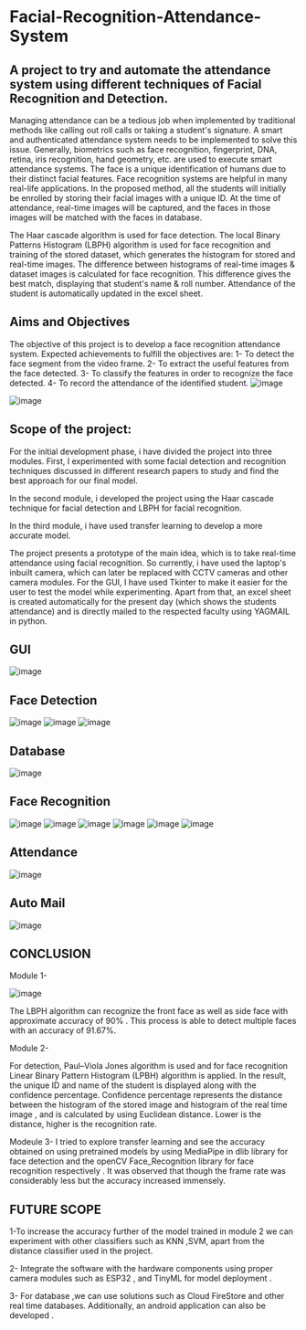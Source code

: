 # Facial-Recognition-Attendance-System
## A project to try and automate the attendance system using different techniques of Facial Recognition and Detection.

Managing attendance can be a tedious job when implemented by traditional 
methods like calling out roll calls or taking a student's signature. A smart and 
authenticated attendance system needs to be implemented to solve this issue. 
Generally, biometrics such as face recognition, fingerprint, DNA, retina, iris 
recognition, hand geometry, etc. are used to execute smart attendance systems. 
The face is a unique identification of humans due to their distinct facial 
features. Face recognition systems are helpful in many real-life applications. 
In the proposed method, all the students will initially be enrolled by storing 
their facial images with a unique ID. At the time of attendance, real-time 
images will be captured, and the faces in those images will be matched with 
the faces in database.

The Haar cascade algorithm is used for face 
detection. The local Binary Patterns Histogram (LBPH) algorithm is used for 
face recognition and training of the stored dataset, which generates the 
histogram for stored and real-time images. The difference between histograms 
of real-time images & dataset images is calculated for face recognition. This
difference gives the best match, displaying that student's name & roll 
number. 
Attendance of the student is automatically updated in the excel sheet.


## Aims and Objectives
The objective of this project is to develop a face recognition attendance system. Expected 
achievements to fulfill the objectives are:
1- To detect the face segment from the video frame.
2- To extract the useful features from the face detected.
3- To classify the features in order to recognize the face
detected.
4- To record the attendance of the identified student.
![image](https://user-images.githubusercontent.com/67535635/169953181-d9e3214d-de9d-488a-bad9-9ff5d7a443fc.png)

![image](https://user-images.githubusercontent.com/67535635/169953323-002e2179-22e8-43f2-91db-188f4e27c3d4.png)



## Scope of the project:

For the initial development phase, i have divided the project into three 
modules. First, I experimented with some facial detection and recognition 
techniques discussed in different research papers to study and find the best approach for 
our final model.

In the second module, i developed the project using the Haar 
cascade technique for facial detection and LBPH for facial recognition.

In the third module, i have used transfer learning to develop a more accurate model. 

The project presents a prototype of the main idea, which is to take real-time 
attendance using facial recognition. So currently, i have used the laptop's 
inbuilt camera, which can later be replaced with CCTV cameras and other camera 
modules. For the GUI, I have used Tkinter to make it easier for the user to test the model while experimenting. 
Apart from that, an excel sheet is created automatically for the present day (which shows the students attendance) and is directly 
mailed to the respected faculty using YAGMAIL in python.

## GUI

![image](https://user-images.githubusercontent.com/67535635/169953350-6977d0b3-17e0-46f4-ae99-eabcd42e41f1.png)

## Face Detection
![image](https://user-images.githubusercontent.com/67535635/169953368-a0387b0f-2efc-4bcc-8186-3e89cfa516d3.png)
![image](https://user-images.githubusercontent.com/67535635/169953379-bf822319-a273-4110-b512-dfa37347f7b5.png)
![image](https://user-images.githubusercontent.com/67535635/169953390-81a0b90c-4cf6-4d52-8471-eee78b620e77.png)

## Database
![image](https://user-images.githubusercontent.com/67535635/169954517-7d0b69d2-7115-4c9b-8478-6372b09a004c.png)


## Face Recognition
![image](https://user-images.githubusercontent.com/67535635/169953428-d57e6646-7725-45e4-a67d-260007daf806.png)
![image](https://user-images.githubusercontent.com/67535635/169953572-fec38fd5-7874-4799-8e8b-39a2517c2ded.png)
![image](https://user-images.githubusercontent.com/67535635/169953634-74f7f8ac-9418-4888-8d7a-f5f264ad6737.png)
![image](https://user-images.githubusercontent.com/67535635/169953648-ca37260b-66ff-4a9c-bb76-7445783b48fa.png)
![image](https://user-images.githubusercontent.com/67535635/169953664-bb8611c2-7a37-448d-9199-f5611bda1f5d.png)
![image](https://user-images.githubusercontent.com/67535635/169953670-a2870952-55ed-46ac-ad86-1574bce7fbab.png)

## Attendance

![image](https://user-images.githubusercontent.com/67535635/169953469-9066db7d-dbb6-4fda-a27f-b116fb4f77a7.png)

## Auto Mail
![image](https://user-images.githubusercontent.com/67535635/169954591-16c1620f-4d64-4156-94bc-873a9da4c75c.png)







## CONCLUSION 

Module 1-

![image](https://user-images.githubusercontent.com/67535635/169953759-492ed478-6064-47dd-b6c0-77ac65a2cd6a.png)
 
                     
The LBPH algorithm can recognize the front face as well as side face with approximate accuracy of 
90% .
This process is able to detect multiple faces with an accuracy of 91.67%. 

Module 2-

For detection, Paul–Viola Jones algorithm is used and for face recognition Linear Binary 
Pattern Histogram (LPBH) algorithm is applied. 
In the result, the unique ID and name of the student is displayed along with the confidence percentage. 
Confidence percentage represents the distance 
between the histogram of the stored image and histogram of the real time image , and is calculated 
by using Euclidean distance. Lower is the distance, higher is the recognition rate. 

Modeule 3-
I tried to explore transfer learning and see the accuracy obtained on using pretrained models 
by using MediaPipe in dlib library for face detection and the openCV Face_Recognition 
library  for face recognition respectively .
It was observed that though the frame rate was considerably less but the accuracy increased immensely. 

## FUTURE SCOPE

1-To increase the accuracy further of the model trained in module 2 we can experiment with other classifiers such as KNN ,SVM, apart 
from the distance classifier used in the project.
 
2- Integrate the software with the hardware components using proper camera modules such as ESP32 , and TinyML for model deployment .

3- For database ,we can use solutions such as Cloud FireStore and other real time databases.
Additionally, an android application can also be developed .
